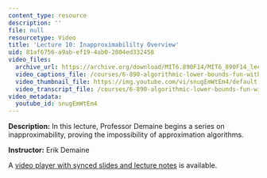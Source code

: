 ```yaml
---
content_type: resource
description: ''
file: null
resourcetype: Video
title: 'Lecture 10: Inapproximabililty Overview'
uid: 81af6756-a9ab-ef19-4ab0-2804ed332458
video_files:
  archive_url: https://archive.org/download/MIT6.890F14/MIT6_890F14_lec10_300k.mp4
  video_captions_file: /courses/6-890-algorithmic-lower-bounds-fun-with-hardness-proofs-fall-2014/f167a72b77845411878dceeb2bb510b6_snugEmWtEm4.vtt
  video_thumbnail_file: https://img.youtube.com/vi/snugEmWtEm4/default.jpg
  video_transcript_file: /courses/6-890-algorithmic-lower-bounds-fun-with-hardness-proofs-fall-2014/98331c450627f0c04481e30563b9a6e9_snugEmWtEm4.pdf
video_metadata:
  youtube_id: snugEmWtEm4
---
```


**Description:** In this lecture, Professor Demaine begins a series on inapproximability, proving the impossibility of approximation algorithms.

**Instructor:** Erik Demaine

A [video player with synced slides and lecture notes](http://courses.csail.mit.edu/6.890/fall14/lectures/L10.html) is available.